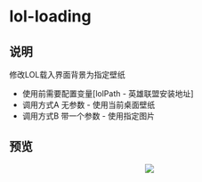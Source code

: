 # lol-loading

## 说明
修改LOL载入界面背景为指定壁纸
* 使用前需要配置变量[lolPath - 英雄联盟安装地址]
* 调用方式A 无参数 - 使用当前桌面壁纸
* 调用方式B 带一个参数 - 使用指定图片


## 预览
<div align=center><img src="https://github.com/bjc5233/lol-loading/raw/master/resources/demo.png"/></div>
